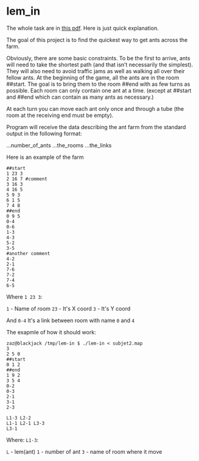 # lem_in

The whole task are in [this pdf](https://github.com/franckevicz/lem_in/blob/master/lem-in.en.pdf).
Here is just quick explanation.

The goal of this project is to find the quickest way to get ants across the farm.

Obviously, there are some basic constraints. To be the first to arrive, ants will need to take the shortest path (and that isn’t necessarily the simplest). They will also need to avoid traffic jams as well as walking all over their fellow ants.
At the beginning of the game, all the ants are in the room ##start. The goal is to bring them to the room ##end with as few turns as possible. Each room can only contain one ant at a time. (except at ##start and ##end which can contain as many ants as necessary.)

At each turn you can move each ant only once and through a tube (the room at the receiving end must be empty).

Program will receive the data describing the ant farm from the standard output in the following format:

...number_of_ants
...the_rooms
...the_links

Here is an example of the farm
```
##start
1 23 3
2 16 7 #comment
3 16 3
4 16 5
5 9 3
6 1 5
7 4 8
##end
0 9 5
0-4
0-6
1-3
4-3
5-2
3-5
#another comment
4-2
2-1
7-6
7-2
7-4
6-5
```

Where `1 23 3`:

`1` - Name of room
`23` - It's X coord
`3` - It's Y coord

And `0-4`
It's a link between room with name `0` and `4`

The exapmle of how it should work:
```
zaz@blackjack /tmp/lem-in $ ./lem-in < subjet2.map
3
2 5 0 
##start
0 1 2 
##end
1 9 2 
3 5 4
0-2
0-3
2-1
3-1
2-3

L1-3 L2-2
L1-1 L2-1 L3-3
L3-1
```
Where: `L1-3`:

`L` - lem(ant)
`1` - number of ant
`3` - name of room where it move
